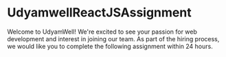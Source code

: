 # UdyamwellReactJSAssignment
Welcome to UdyamWell! We're excited to see your passion for web development and interest in joining our team. As part of the hiring process, we would like you to complete the following assignment within 24 hours.
